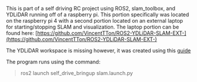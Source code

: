 
This is part of a self driving RC project using ROS2, slam_toolbox, and YDLiDAR running off of a raspberry pi.  This portion specifically was located on the raspberry pi 4 with a second portion located on an external laptop for starting/stopping SLAM and visualization. 
The laptop portion can be found here: [https://github.com/VincentTTon/ROS2-YDLiDAR-SLAM-EXT-](https://github.com/VincentTTon/ROS2-YDLiDAR-SLAM-EXT-)


The YDLiDAR workspace is missing however, it was created using this [guide](https://github.com/VincentTTon/YDLidar-X4-Ubuntu-22.04)

The program runs using the command: 
>ros2 launch self_drive_bringup slam.launch.py 

